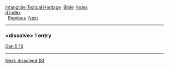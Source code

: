 [Intangible Textual Heritage](../../index)  [Bible](../index) 
[Index](index)   
[d Index](_d_)  
  [Previous](c03263)  [Next](c03265) 

------------------------------------------------------------------------

### &lt;dissolve&gt; 1 entry

[Dan 5:16](../kjv/dan005.htm#016)  

------------------------------------------------------------------------

[Next: dissolved (8)](c03265)
